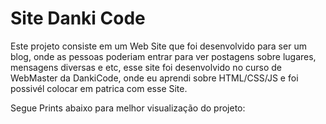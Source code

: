 # Site Danki Code


Este projeto consiste em um Web Site que foi desenvolvido para ser um blog, onde as pessoas poderiam entrar para ver postagens sobre lugares, mensagens diversas e etc, esse site foi desenvolvido no curso de WebMaster da DankiCode, onde eu aprendi sobre HTML/CSS/JS e foi possivél colocar em patrica com esse Site.


Segue Prints abaixo para melhor visualização do projeto:
